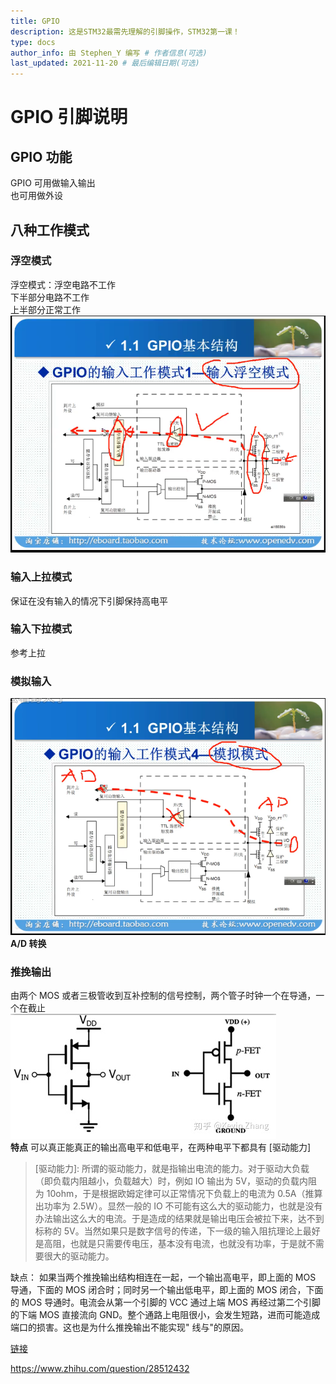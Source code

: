```yaml
---
title: GPIO
description: 这是STM32最需先理解的引脚操作，STM32第一课！
type: docs
author_info: 由 Stephen_Y 编写 # 作者信息(可选)
last_updated: 2021-11-20 # 最后编辑日期(可选)
---
```


# GPIO 引脚说明

## **GPIO 功能**

GPIO 可用做输入输出  
也可用做外设

## 八种工作模式

### **浮空模式**

浮空模式：浮空电路不工作  
下半部分电路不工作  
上半部分正常工作
![alt图片](1.png)

### **输入上拉模式**

保证在没有输入的情况下引脚保持高电平

### **输入下拉模式**

参考上拉

### **模拟输入**

![alt图片](2.png)
**A/D 转换**

### **推挽输出**

由两个 MOS 或者三极管收到互补控制的信号控制，两个管子时钟一个在导通，一个在截止  
![alt图片](3.jpg)  
**特点**
可以真正能真正的输出高电平和低电平，在两种电平下都具有 [驱动能力]

> [驱动能力]: 所谓的驱动能力，就是指输出电流的能力。对于驱动大负载（即负载内阻越小，负载越大）时，例如 IO 输出为 5V，驱动的负载内阻为 10ohm，于是根据欧姆定律可以正常情况下负载上的电流为 0.5A（推算出功率为 2.5W）。显然一般的 IO 不可能有这么大的驱动能力，也就是没有办法输出这么大的电流。于是造成的结果就是输出电压会被拉下来，达不到标称的 5V。当然如果只是数字信号的传递，下一级的输入阻抗理论上最好是高阻，也就是只需要传电压，基本没有电流，也就没有功率，于是就不需要很大的驱动能力。

缺点：
如果当两个推挽输出结构相连在一起，一个输出高电平，即上面的 MOS 导通，下面的 MOS 闭合时；同时另一个输出低电平，即上面的 MOS 闭合，下面的 MOS 导通时。电流会从第一个引脚的 VCC 通过上端 MOS 再经过第二个引脚的下端 MOS 直接流向 GND。整个通路上电阻很小，会发生短路，进而可能造成端口的损害。这也是为什么推挽输出不能实现" 线与"的原因。

[链接](https://www.zhihu.com/question/28512432)

<https://www.zhihu.com/question/28512432>

